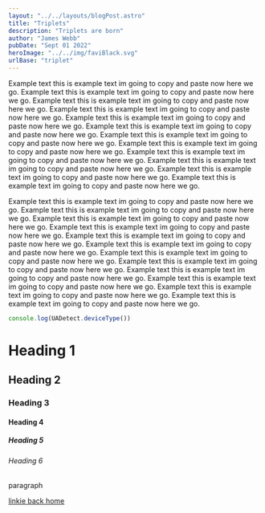 ```yaml
---
layout: "../../layouts/blogPost.astro"
title: "Triplets"
description: "Triplets are born"
author: "James Webb"
pubDate: "Sept 01 2022"
heroImage: "../../img/faviBlack.svg"
urlBase: "triplet"
---
```



Example text this is example text im going to copy and paste now here we go.
Example text this is example text im going to copy and paste now here we go. 
Example text this is example text im going to copy and paste now here we go. 
Example text this is example text im going to copy and paste now here we go. 
Example text this is example text im going to copy and paste now here we go. 
Example text this is example text im going to copy and paste now here we go. 
Example text this is example text im going to copy and paste now here we go. 
Example text this is example text im going to copy and paste now here we go. 
Example text this is example text im going to copy and paste now here we go. 
Example text this is example text im going to copy and paste now here we go. 
Example text this is example text im going to copy and paste now here we go. 
Example text this is example text im going to copy and paste now here we go. 
 
Example text this is example text im going to copy and paste now here we go.
Example text this is example text im going to copy and paste now here we go. 
Example text this is example text im going to copy and paste now here we go. 
Example text this is example text im going to copy and paste now here we go. 
Example text this is example text im going to copy and paste now here we go. 
Example text this is example text im going to copy and paste now here we go. 
Example text this is example text im going to copy and paste now here we go. 
Example text this is example text im going to copy and paste now here we go. 
Example text this is example text im going to copy and paste now here we go. 
Example text this is example text im going to copy and paste now here we go. 
Example text this is example text im going to copy and paste now here we go. 
Example text this is example text im going to copy and paste now here we go. 


```javascript
console.log(UADetect.deviceType())
```


# Heading 1
## Heading 2
### Heading 3
#### Heading 4
##### Heading 5
###### Heading 6


paragraph

[linkie back home](secondPost.md)